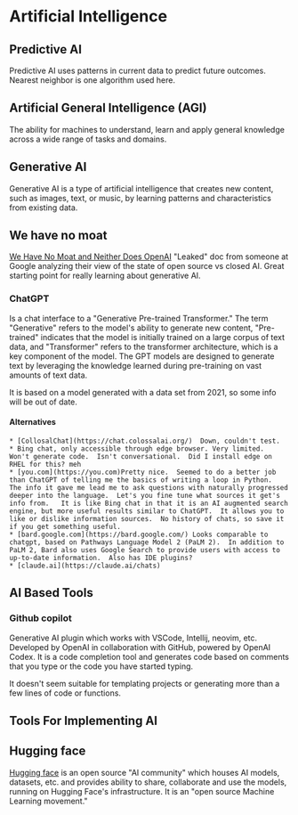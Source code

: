 
# Artificial Intelligence

## Predictive AI

Predictive AI uses patterns in current data to predict future outcomes.  Nearest neighbor is one algorithm used here.

## Artificial General Intelligence (AGI)
The ability for machines to understand, learn and apply general knowledge across a wide range of tasks and domains.

## Generative AI

Generative AI is a type of artificial intelligence that creates new content, such as images, text, or music, by learning patterns and characteristics from existing data.


## We have no moat
[We Have No Moat and Neither Does OpenAI](https://www.semianalysis.com/p/google-we-have-no-moat-and-neither) "Leaked" doc from someone at Google analyzing their view of the state of open source vs closed AI. Great starting point for really learning about generative AI.

### ChatGPT
Is a chat interface to a "Generative Pre-trained Transformer." The term "Generative" refers to the model's ability to generate new content, "Pre-trained" indicates that the model is initially trained on a large corpus of text data, and "Transformer" refers to the transformer architecture, which is a key component of the model. The GPT models are designed to generate text by leveraging the knowledge learned during pre-training on vast amounts of text data.

It is based on a model generated with a data set from 2021, so some info will be out of date.

#### Alternatives

	* [CollosalChat](https://chat.colossalai.org/)  Down, couldn't test.
	* Bing chat, only accessible through edge browser. Very limited.  Won't generate code.  Isn't conversational.  Did I install edge on RHEL for this? meh
	* [you.com](https://you.com)Pretty nice.  Seemed to do a better job than ChatGPT of telling me the basics of writing a loop in Python.  The info it gave me lead me to ask questions with naturally progressed deeper into the language.  Let's you fine tune what sources it get's info from.   It is like Bing chat in that it is an AI augmented search engine, but more useful results similar to ChatGPT.  It allows you to like or dislike information sources.  No history of chats, so save it if you get something useful.
	* [bard.google.com](https://bard.google.com/) Looks comparable to chatgpt, based on Pathways Language Model 2 (PaLM 2).  In addition to PaLM 2, Bard also uses Google Search to provide users with access to up-to-date information.  Also has IDE plugins?
	* [claude.ai](https://claude.ai/chats)
	
## AI Based Tools

### Github copilot
Generative AI plugin which works with VSCode, Intellij, neovim, etc.
Developed by OpenAI in collaboration with GitHub, powered by OpenAI Codex.  It is a code completion tool and generates code based on comments that you type or the code you have started typing.

It doesn't seem suitable for templating projects or generating more than a few lines of code or functions.



## Tools For Implementing AI

## Hugging face
[Hugging face](https://huggingface.co/) is an open source "AI community" which houses AI models, datasets, etc. and provides ability to share, collaborate and use the models, running on Hugging Face's infrastructure.  It is an "open source Machine Learning movement."



